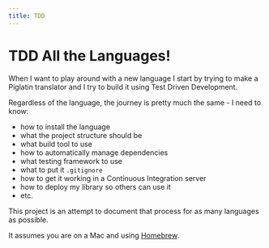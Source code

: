 ```yaml
---
title: TDD
---
```


# TDD All the Languages!

When I want to play around with a new language I start by trying to make a Piglatin translator and I try to build it using Test Driven Development.

Regardless of the language, the journey is pretty much the same - I need to know:

- how to install the language
- what the project structure should be
- what build tool to use
- how to automatically manage dependencies
- what testing framework to use
- what to put it `.gitignore`
- how to get it working in a Continuous Integration server
- how to deploy my library so others can use it
- etc.

This project is an attempt to document that process for as many languages as possible.

It assumes you are on a Mac and using [Homebrew](http://brew.sh/).
